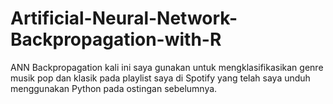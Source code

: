 # Artificial-Neural-Network-Backpropagation-with-R
ANN Backpropagation kali ini saya gunakan untuk mengklasifikasikan genre musik pop dan klasik pada playlist saya di Spotify yang telah saya unduh menggunakan Python pada ostingan sebelumnya.
